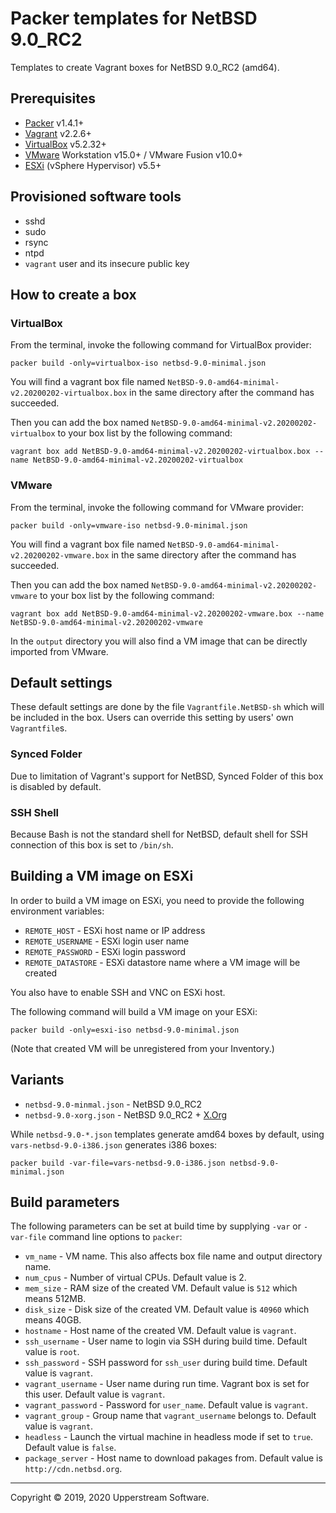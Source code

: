 # Packer templates for NetBSD 9.0_RC2

Templates to create Vagrant boxes for NetBSD 9.0_RC2 (amd64).


## Prerequisites

* [Packer][] v1.4.1+
* [Vagrant][] v2.2.6+
* [VirtualBox][] v5.2.32+
* [VMware][] Workstation v15.0+ / VMware Fusion v10.0+
* [ESXi][] (vSphere Hypervisor) v5.5+

[ESXi]: http://www.vmware.com/products/vsphere-hypervisor
  "Free VMware vSphere Hypervisor, Free Virtualization (ESXi)"
[Packer]: https://www.packer.io/ "Packer by HashiCorp"
[Vagrant]: https://www.vagrantup.com/ "Vagrant"
[VirtualBox]: https://www.virtualbox.org/ "Oracle VM VirtualBox"
[VMware]: http://www.vmware.com/
  "VMware Virtualization for Desktop &amp; Server, Application, Public &amp; Hybrid Clouds"


## Provisioned software tools

* sshd
* sudo
* rsync
* ntpd
* `vagrant` user and its insecure public key


## How to create a box

### VirtualBox

From the terminal, invoke the following command for VirtualBox provider:

    packer build -only=virtualbox-iso netbsd-9.0-minimal.json

You will find a vagrant box file named `NetBSD-9.0-amd64-minimal-v2.20200202-virtualbox.box`
in the same directory after the command has succeeded.

Then you can add the box named `NetBSD-9.0-amd64-minimal-v2.20200202-virtualbox`
to your box list by the following command:

    vagrant box add NetBSD-9.0-amd64-minimal-v2.20200202-virtualbox.box --name NetBSD-9.0-amd64-minimal-v2.20200202-virtualbox

### VMware

From the terminal, invoke the following command for VMware provider:

    packer build -only=vmware-iso netbsd-9.0-minimal.json

You will find a vagrant box file named `NetBSD-9.0-amd64-minimal-v2.20200202-vmware.box`
in the same directory after the command has succeeded.

Then you can add the box named `NetBSD-9.0-amd64-minimal-v2.20200202-vmware`
to your box list by the following command:

    vagrant box add NetBSD-9.0-amd64-minimal-v2.20200202-vmware.box --name NetBSD-9.0-amd64-minimal-v2.20200202-vmware

In the `output` directory you will also find a VM image that can be
directly imported from VMware.


## Default settings

These default settings are done by the file `Vagrantfile.NetBSD-sh`
which will be included in the box.  Users can override this setting by
users' own `Vagrantfile`s.

### Synced Folder

Due to limitation of Vagrant's support for NetBSD, Synced Folder of
this box is disabled by default.

### SSH Shell

Because Bash is not the standard shell for NetBSD, default shell for
SSH connection of this box is set to `/bin/sh`.


## Building a VM image on ESXi

In order to build a VM image on ESXi, you need to provide the following
environment variables:

* `REMOTE_HOST` - ESXi host name or IP address
* `REMOTE_USERNAME` - ESXi login user name
* `REMOTE_PASSWORD` - ESXi login password
* `REMOTE_DATASTORE` - ESXi datastore name where a VM image will be
  created

You also have to enable SSH and VNC on ESXi host.

The following command will build a VM image on your ESXi:

    packer build -only=esxi-iso netbsd-9.0-minimal.json

(Note that created VM will be unregistered from your Inventory.)


## Variants

* `netbsd-9.0-minmal.json` - NetBSD 9.0_RC2
* `netbsd-9.0-xorg.json` - NetBSD 9.0_RC2 + [X.Org][]

While `netbsd-9.0-*.json` templates generate amd64 boxes by default,
using `vars-netbsd-9.0-i386.json` generates i386 boxes:

    packer build -var-file=vars-netbsd-9.0-i386.json netbsd-9.0-minimal.json

[X.Org]: https://www.x.org/wiki/ "X.Org"


## Build parameters

The following parameters can be set at build time by supplying `-var`
or `-var-file` command line options to `packer`:

* `vm_name` - VM name.  This also affects box file name and output
  directory name.
* `num_cpus` - Number of virtual CPUs.  Default value is 2.
* `mem_size` - RAM size of the created VM.  Default value is `512`
  which means 512MB.
* `disk_size` - Disk size of the created VM.  Default value is `40960`
  which means 40GB.
* `hostname` - Host name of the created VM.  Default value is `vagrant`.
* `ssh_username` - User name to login via SSH during build time.
  Default value is `root`.
* `ssh_password` - SSH password for `ssh_user` during build time.
  Default value is `vagrant`.
* `vagrant_username` - User name during run time.  Vagrant box is set
  for this user.  Default value is `vagrant`.
* `vagrant_password` - Password for `user_name`.  Default value is
  `vagrant`.
* `vagrant_group` - Group name that `vagrant_username` belongs to.
  Default value is `vagrant`.
* `headless` - Launch the virtual machine in headless mode if set to
  `true`.  Default value is `false`.
* `package_server` - Host name to download pakages from.  Default value
  is `http://cdn.netbsd.org`.

- - -

Copyright &copy; 2019, 2020 Upperstream Software.
